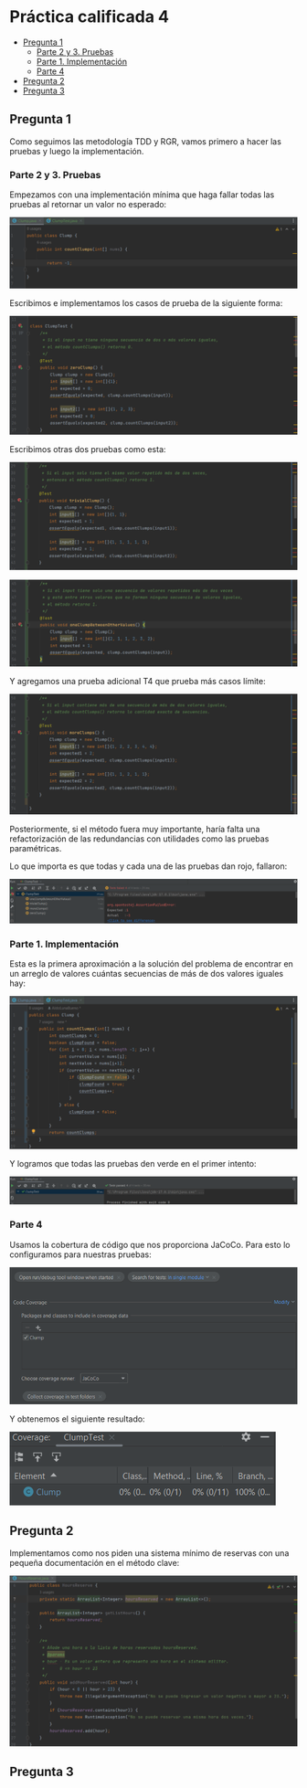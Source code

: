 # Práctica calificada 4 <!-- omit in toc -->

- [Pregunta 1](#pregunta-1)
  - [Parte 2 y 3. Pruebas](#parte-2-y-3-pruebas)
  - [Parte 1. Implementación](#parte-1-implementación)
  - [Parte 4](#parte-4)
- [Pregunta 2](#pregunta-2)
- [Pregunta 3](#pregunta-3)


## Pregunta 1

Como seguimos las metodología TDD y RGR, vamos primero a hacer las pruebas y luego la implementación.

### Parte 2 y 3. Pruebas

Empezamos con una implementación mínima que haga fallar todas las pruebas al retornar un valor no esperado:

![](sources/2023-06-21-09-16-51.png)

Escribimos e implementamos los casos de prueba de la siguiente forma:

![](sources/2023-06-21-09-29-19.png)

Escribimos otras dos pruebas como esta:

![](sources/2023-06-21-09-32-54.png)

![](sources/2023-06-21-09-34-38.png)

Y agregamos una prueba adicional T4 que prueba más casos límite:

![](sources/2023-06-21-09-34-08.png)

Posteriormente, si el método fuera muy importante, haría falta una refactorización de las redundancias con utilidades como las pruebas paramétricas.

Lo que importa es que todas y cada una de las pruebas dan rojo, fallaron:

![](sources/2023-06-21-09-18-16.png)

### Parte 1. Implementación

Esta es la primera aproximación a la solución del problema de encontrar en un arreglo de valores cuántas secuencias de más de dos valores iguales hay:

![](sources/2023-06-21-10-32-58.png)

Y logramos que todas las pruebas den verde en el primer intento:

![](sources/2023-06-21-10-32-32.png)

### Parte 4

Usamos la cobertura de código que nos proporciona JaCoCo. Para esto lo configuramos para nuestras pruebas:

![](sources/2023-06-21-11-19-42.png)

Y obtenemos el siguiente resultado:

![](sources/2023-06-21-11-20-26.png)

## Pregunta 2

Implementamos como nos piden una sistema mínimo de reservas con una pequeña documentación en el método clave:

![](sources/2023-06-21-11-52-40.png)



## Pregunta 3

